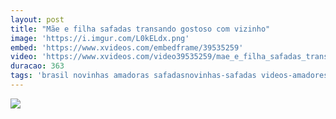 ```yaml
---
layout: post
title: "Mãe e filha safadas transando gostoso com vizinho"
image: 'https://i.imgur.com/L0kELdx.png'
embed: 'https://www.xvideos.com/embedframe/39535259'
video: 'https://www.xvideos.com/video39535259/mae_e_filha_safadas_transando_gostoso_com_vizinho_www.eudotado.tk'
duracao: 363
tags: 'brasil novinhas amadoras safadasnovinhas-safadas videos-amadores novinha-safada sexo-amador coroa-gostosa coroas-transando novinhas-amadoras sexo-gostoso caiu-net videos-amadores-brasileiros amadoras-videos videos-amadores-brasileiro video-amador-brasileiro coroas-safadas video-amador-br'
---
```

<a href="{{ page.url | prepend: site.baseurl | prepend: site.url }}"><img src="{{ page.image | prepend: site.baseurl | prepend: site.url }}" /></a>
